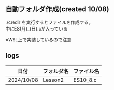 ## 自動フォルダ作成(created 10/08)

./credir
を実行するとファイルを作成する。  
中にES(月)_(日).cが入っている


※WSL上で実装しているので注意

## logs
| 日付       | フォルダ名 | ファイル名 |  
|------------|------------|-----------|
| 2024/10/08 | Lesson2 | ES10_8.c |